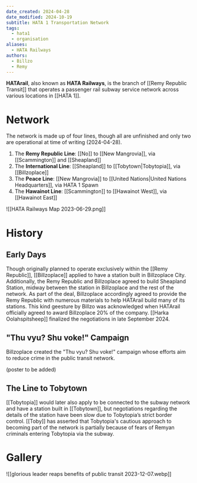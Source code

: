 ```yaml
---
date_created: 2024-04-28
date_modified: 2024-10-19
subtitle: HATA 1 Transportation Network
tags:
  - hata1
  - organisation
aliases:
  - HATA Railways
authors:
  - Billzo
  - Remy
---
```

**HATArail**, also known as **HATA Railways**, is the branch of [[Remy Republic Transit]] that operates a passenger rail subway service network across various locations in [[HATA 1]].

# Network

The network is made up of four lines, though all are unfinished and only two are operational at time of writing (2024-04-28).

1. The **Remy Republic Line**: [[No]] to [[New Mangrovia]], via [[Scammington]] and [[Sheapland]]
2. The **International Line**: [[Sheapland]] to [[Tobytown|Tobytopia]], via [[Billzoplace]]
3. The **Peace Line**: [[New Mangrovia]] to [[United Nations|United Nations Headquarters]], via HATA 1 Spawn
4. The **Hawainot Line**: [[Scammington]] to [[Hawainot West]], via [[Hawainot East]]

![[HATA Railways Map 2023-06-29.png]]

# History

## Early Days

Though originally planned to operate exclusively within the [[Remy Republic]], [[Billzoplace]] applied to have a station built in Billzoplace City. Additionally, the Remy Republic and Billzoplace agreed to build Sheapland Station, midway between the station in Billzoplace and the rest of the network. As part of the deal, Billzoplace accordingly agreed to provide the Remy Republic with numerous materials to help HATArail build many of its stations. This kind geesture by Billzo was acknowledged when HATArail officially agreed to award Billzoplace 20% of the company. [[Harka Oolahspitsheep]] finalized the negotiations in late September 2024.

## "Thu vyu? Shu voke!" Campaign

Billzoplace created the "Thu vyu? Shu voke!" campaign whose efforts aim to reduce crime in the public transit network.

(poster to be added)

## The Line to Tobytown

[[Tobytopia]] would later also apply to be connected to the subway network and have a station built in [[Tobytown]], but negotiations regarding the details of the station have been slow due to Tobytopia’s strict border control. [[Toby]] has asserted that Tobytopia's cautious approach to becoming part of the network is partially because of fears of Remyan criminals entering Tobytopia via the subway.

# Gallery

![[glorious leader reaps benefits of public transit 2023-12-07.webp]]